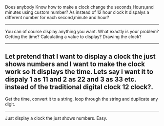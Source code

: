 Does anybody Know how to make a clock change the seconds,Hours,and minutes using custom number?
As instead of 12 hour clock It dispalys a different number for each second,minute and hour?

----

You can of course display anything you want. What exactly is your problem? Getting the time? Calculating a value to display? Drawing the clock?

----

Let pretend that I want to display a clock the just shows numbers and I want to make the clock work so It displays the time.
Lets say i want it to dispaly 1 as 11 and 2 as 22 and 3 as 33  etc. instead of the traditional digital clock 12 clock?.
----
Get the time, convert it to a string, loop through the string and duplicate any digit.

----

Just display a clock the just shows numbers. Easy.